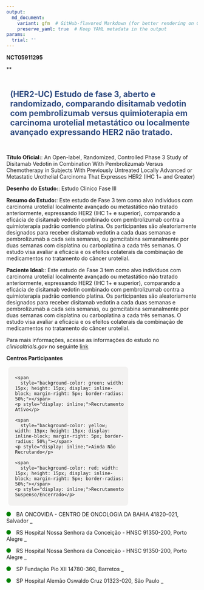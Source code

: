 ```yaml
---
output: 
  md_document:
    variant: gfm  # GitHub-flavored Markdown (for better rendering on GitHub)
    preserve_yaml: true  # Keep YAML metadata in the output
params:
  trial: ''
---
```


**NCT05911295**

\*\*

<div style="padding: 10px; font-size: 1.50em; font-weight: bold; color: #2E4A7F; text-align: left">

(HER2-UC) Estudo de fase 3, aberto e randomizado, comparando disitamab
vedotin com pembrolizumab versus quimioterapia em carcinoma urotelial
metastático ou localmente avançado expressando HER2 não tratado.

</div>

**Título Oficial:**: An Open-label, Randomized, Controlled Phase 3 Study
of Disitamab Vedotin in Combination With Pembrolizumab Versus
Chemotherapy in Subjects With Previously Untreated Locally Advanced or
Metastatic Urothelial Carcinoma That Expresses HER2 (IHC 1+ and Greater)

**Desenho do Estudo:**: Estudo Clinico Fase III

**Resumo do Estudo:**: Este estudo de Fase 3 tem como alvo indivíduos
com carcinoma urotelial localmente avançado ou metastático não tratado
anteriormente, expressando HER2 (IHC 1+ e superior), comparando a
eficácia de disitamab vedotin combinado com pembrolizumab contra a
quimioterapia padrão contendo platina. Os participantes são
aleatoriamente designados para receber disitamab vedotin a cada duas
semanas e pembrolizumab a cada seis semanas, ou gemcitabina semanalmente
por duas semanas com cisplatina ou carboplatina a cada três semanas. O
estudo visa avaliar a eficácia e os efeitos colaterais da combinação de
medicamentos no tratamento do câncer urotelial.

**Paciente Ideal:**: Este estudo de Fase 3 tem como alvo indivíduos com
carcinoma urotelial localmente avançado ou metastático não tratado
anteriormente, expressando HER2 (IHC 1+ e superior), comparando a
eficácia de disitamab vedotin combinado com pembrolizumab contra a
quimioterapia padrão contendo platina. Os participantes são
aleatoriamente designados para receber disitamab vedotin a cada duas
semanas e pembrolizumab a cada seis semanas, ou gemcitabina semanalmente
por duas semanas com cisplatina ou carboplatina a cada três semanas. O
estudo visa avaliar a eficácia e os efeitos colaterais da combinação de
medicamentos no tratamento do câncer urotelial.

Para mais informações, acesse as informações do estudo no
*clinicaltrials.gov* no seguinte
[link](https://clinicaltrials.gov/ct2/show/NCT05911295)

**Centros Participantes**

<div style="margin-bottom: 8px; margin-left: 5px; padding: 8px; max-width: 300px; background-color: #f3f2f1; border-radius: 8px;">

<div style="margin-left: 10px;">

    <span 
      style="background-color: green; width: 15px; height: 15px; display: inline-block; margin-right: 5px; border-radius: 50%;"></span>
    <p style="display: inline;">Recrutamento Ativo</p>

</div>

<div style="margin-left: 10px;">

    <span 
      style="background-color: yellow; width: 15px; height: 15px; display: inline-block; margin-right: 5px; border-radius: 50%;"></span>
    <p style="display: inline;">Ainda Não Recrutando</p>

</div>

<div style="margin-left: 10px;">

    <span 
      style="background-color: red; width: 15px; height: 15px; display: inline-block; margin-right: 5px; border-radius: 50%;"></span>
    <p style="display: inline;">Recrutamento Suspenso/Encerrado</p>

</div>

</div>

<span style="display: inline-block; width: 12px; height: 12px; border-radius: 50%; margin-right: 10px; padding-bottom: 0px; background-color: green;"></span>
BA ONCOVIDA - CENTRO DE ONCOLOGIA DA BAHIA 41820-021, Salvador
<span style="color: #2E4A7F; text-decoration: none; font-weight: 500; font-size: 0.8">[REPORTAR
ERRO](https://flazar.shinyapps.io/formsapp?study_nct_id=NCT05911295&location_id=CENTRODEONCOLOGIADABAHIASALVADOROTHER41820021BRAZIL&location_full_name=ONCOVIDA%20-%20CENTRO%20DE%20ONCOLOGIA%20DA%20BAHIA%2C%2041820-021%2C%20Salvador&form_type=Reportar%20Erro)</span>

<span style="display: inline-block; width: 12px; height: 12px; border-radius: 50%; margin-right: 10px; padding-bottom: 0px; background-color: green;"></span>
RS Hospital Nossa Senhora da Conceição - HNSC 91350-200, Porto Alegre
<span style="color: #2E4A7F; text-decoration: none; font-weight: 500; font-size: 0.8">[REPORTAR
ERRO](https://flazar.shinyapps.io/formsapp?study_nct_id=NCT05911295&location_id=HOSPITALNOSSASENHORADACONCEICAOPORTOALEGREOTHER91350200BRAZIL&location_full_name=Hospital%20Nossa%20Senhora%20da%20Concei%C3%A7%C3%A3o%20-%20HNSC%2C%2091350-200%2C%20Porto%20Alegre&form_type=Reportar%20Erro)</span>

<span style="display: inline-block; width: 12px; height: 12px; border-radius: 50%; margin-right: 10px; padding-bottom: 0px; background-color: green;"></span>
RS Hospital Nossa Senhora da Conceição - HNSC 91350-200, Porto Alegre
<span style="color: #2E4A7F; text-decoration: none; font-weight: 500; font-size: 0.8">[REPORTAR
ERRO](https://flazar.shinyapps.io/formsapp?study_nct_id=NCT05911295&location_id=HOSPITALNOSSASENHORADACONCEICAOPORTOALEGREOTHER91350200BRAZIL&location_full_name=Hospital%20Nossa%20Senhora%20da%20Concei%C3%A7%C3%A3o%20-%20HNSC%2C%2091350-200%2C%20Porto%20Alegre&form_type=Reportar%20Erro)</span>

<span style="display: inline-block; width: 12px; height: 12px; border-radius: 50%; margin-right: 10px; padding-bottom: 0px; background-color: green;"></span>
SP Fundação Pio XII 14780-360, Barretos
<span style="color: #2E4A7F; text-decoration: none; font-weight: 500; font-size: 0.8">[REPORTAR
ERRO](https://flazar.shinyapps.io/formsapp?study_nct_id=NCT05911295&location_id=HOSPITALDECANCERDEBARRETOSFUNDACAOPIOXIIBARRETOSOTHER14784400BRAZIL&location_full_name=Funda%C3%A7%C3%A3o%20Pio%20XII%2C%2014780-360%2C%20Barretos&form_type=Reportar%20Erro)</span>

<span style="display: inline-block; width: 12px; height: 12px; border-radius: 50%; margin-right: 10px; padding-bottom: 0px; background-color: green;"></span>
SP Hospital Alemão Oswaldo Cruz 01323-020, São Paulo
<span style="color: #2E4A7F; text-decoration: none; font-weight: 500; font-size: 0.8">[REPORTAR
ERRO](https://flazar.shinyapps.io/formsapp?study_nct_id=NCT05911295&location_id=HOSPITALALEMAOOSWALDOCRUZSAOPAULOOTHER01327001BRAZIL&location_full_name=Hospital%20Alem%C3%A3o%20Oswaldo%20Cruz%2C%2001323-020%2C%20S%C3%A3o%20Paulo&form_type=Reportar%20Erro)</span>
